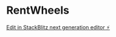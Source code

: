 # RentWheels

[Edit in StackBlitz next generation editor ⚡️](https://stackblitz.com/~/github.com/Barathi27/RentWheels)